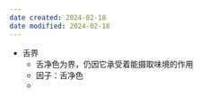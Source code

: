 ```yaml
---
date created: 2024-02-18
date modified: 2024-02-18
---
```

- 舌界
    - 舌净色为界，仍因它承受着能摄取味境的作用
    - 因子：舌净色
    - 
